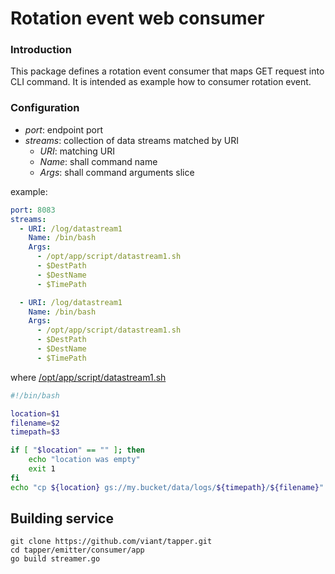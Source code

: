 # Rotation event web consumer

### Introduction

This package defines a rotation event consumer that maps GET request into CLI command.
It is intended as example how to consumer rotation event.

### Configuration

- *port*: endpoint port
- *streams*: collection of data streams matched by URI
  * *URI*: matching URI   
  * *Name*: shall command name
  * *Args*: shall command arguments slice

example:

```yaml
port: 8083
streams:
  - URI: /log/datastream1
    Name: /bin/bash
    Args:
      - /opt/app/script/datastream1.sh
      - $DestPath
      - $DestName
      - $TimePath

  - URI: /log/datastream1
    Name: /bin/bash
    Args:
      - /opt/app/script/datastream1.sh
      - $DestPath
      - $DestName
      - $TimePath
```


where [/opt/app/script/datastream1.sh]() 

```bash
#!/bin/bash

location=$1
filename=$2
timepath=$3

if [ "$location" == "" ]; then
    echo "location was empty"
    exit 1
fi
echo "cp ${location} gs://my.bucket/data/logs/${timepath}/${filename}"
```

## Building service

```
git clone https://github.com/viant/tapper.git
cd tapper/emitter/consumer/app
go build streamer.go
```
